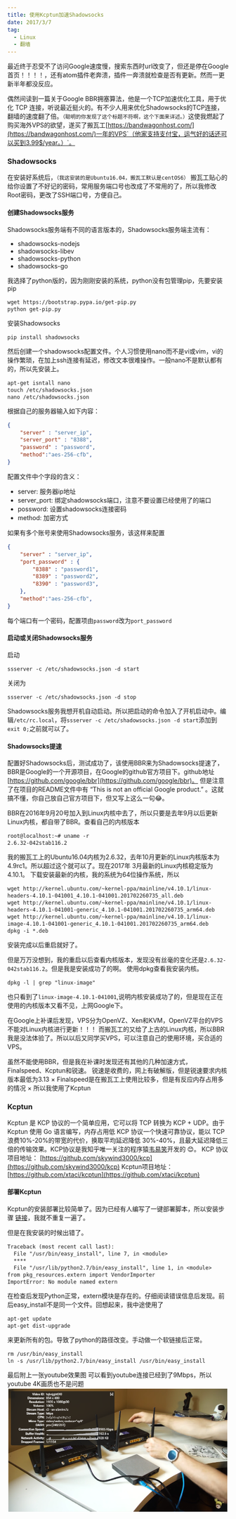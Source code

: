 ```yaml
---
title: 使用Kcptun加速Shadowsocks
date: 2017/3/7
tag:
  - Linux
  - 翻墙
---
```


最近终于忍受不了访问Google速度慢，搜索东西时url改变了，但还是停在Google首页！！！！，还有atom插件老奔溃，插件一奔溃就检查是否有更新。然而一更新半年都没反应。

偶然间读到一篇关于Google BBR拥塞算法，他是一个TCP加速优化工具，用于优化 TCP 连接，听说最近挺火的。有不少人用来优化Shadowsocks的TCP连接，翻墙的速度翻了倍。`（聪明的你发现了这个标题不符啊，这个下面来详述。）`这使我燃起了购买海外VPS的欲望，遂买了搬瓦工[https://bandwagonhost.com/](https://bandwagonhost.com/)一年的VPS`（他家支持支付宝，运气好的话还可以买到3.99$/year。）`。


### Shadowsocks

在安装好系统后，`（我这安装的是Ubuntu16.04，搬瓦工默认是centOS6）` 搬瓦工贴心的给你设置了不好记的密码，常用服务端口号也改成了不常用的了，所以我修改Root密码，更改了SSH端口号，方便自己。

#### 创建Shadowsocks服务
Shadowsocks服务端有不同的语言版本的，Shadowsocks服务端主流有：

* shadowsocks-nodejs
* shadowsocks-libev
* shadowsocks-python
* shadowsocks-go

我选择了python版的，因为刚刚安装的系统，python没有包管理pip，先要安装pip
```
wget https://bootstrap.pypa.io/get-pip.py
python get-pip.py
```
安装Shadowsocks
```
pip install shadowsocks
```
然后创建一个shadowsocks配置文件。个人习惯使用nano而不是vi或vim，vi的操作繁琐，在加上ssh连接有延迟，修改文本很难操作。一般nano不是默认都有的，所以先安装上。
```
apt-get isntall nano
touch /etc/shadowsocks.json
nano /etc/shadowsocks.json
```
根据自己的服务器输入如下内容：
```json
{
    "server" : "server_ip",
    "server_port" : "8388",
    "password" : "password",
    "method":"aes-256-cfb",
}
```
配置文件中个字段的含义：
* server: 服务器ip地址
* server_port: 绑定shadowsocks端口，注意不要设置已经使用了的端口
* possword: 设置shadowsocks连接密码
* method: 加密方式

如果有多个账号来使用Shadowsocks服务，该这样来配置
```json
{
    "server" : "server_ip",
    "port_password" : {
        "8388" : "password1",
        "8389" : "password2",
        "8390" : "password3",
    },
    "method":"aes-256-cfb",
}
```
每个端口有一个密码，配置项由`password`改为`port_password`

#### 启动或关闭Shadowsocks服务
启动
```
ssserver -c /etc/shadowsocks.json -d start
```
关闭为
```
ssserver -c /etc/shadowsocks.json -d stop
```
Shadowsocks服务我想开机自动启动。所以把启动的命令加入了开机启动中。编辑`/etc/rc.local`，将`ssserver -c /etc/shadowsocks.json -d start`添加到`exit 0;`之前就可以了。

#### Shadowsocks提速

配置好Shadowsocks后，测试成功了，该使用BBR来为Shadowsocks提速了，BBR是Google的一个开源项目，在Google的github官方项目下。github地址[https://github.com/google/bbr](https://github.com/google/bbr)。
但是注意了在项目的README文件中有 “This is not an official Google product.” 。这就搞不懂，你自己放自己官方项目下，但又写上这么一句😂。

BBR在2016年9月20号加入到Linux内核中去了，所以只要是去年9月以后更新Linux内核，都自带了BBR。查看自己的内核版本
```
root@localhost:~# uname -r
2.6.32-042stab116.2
```
我的搬瓦工上的Ubuntu16.04内核为2.6.32，去年10月更新的Linux内核版本为4.9rc1。所以超过这个就可以了。现在2017年
3月最新的Linux内核稳定版为4.10.1。
下载安装最新的内核，我的系统为64位操作系统，所以
```
wget http://kernel.ubuntu.com/~kernel-ppa/mainline/v4.10.1/linux-headers-4.10.1-041001_4.10.1-041001.201702260735_all.deb
wget http://kernel.ubuntu.com/~kernel-ppa/mainline/v4.10.1/linux-headers-4.10.1-041001-generic_4.10.1-041001.201702260735_arm64.deb
wget http://kernel.ubuntu.com/~kernel-ppa/mainline/v4.10.1/linux-image-4.10.1-041001-generic_4.10.1-041001.201702260735_arm64.deb
dpkg -i *.deb
```
安装完成以后重启就好了。

但是万万没想到，我的重启以后查看内核版本，发现没有丝毫的变化还是`2.6.32-042stab116.2`。但是我是安装成功了的啊。
使用dpkg查看我安装内核。
```
dpkg -l | grep "linux-image"
```
也只看到了`linux-image-4.10.1-041001`,说明内核安装成功了的，但是现在正在使用的内核版本又看不见，上网Google下。

在Google上补课后发现，VPS分为OpenVZ、Xen和KVM，OpenVZ平台的VPS不能对Linux内核进行更新！！！ 而搬瓦工的又给了上古的Linux内核，所以BBR我是没法体验了。所以以后又同学买VPS，可以注意自己的使用环境，买合适的VPS。

虽然不能使用BBR，但是我在补课时发现还有其他的几种加速方式，Finalspeed、Kcptun和锐速。
锐速是收费的，网上有破解版，但是锐速要求内核版本最低为3.13   ×
Finalspeed是在搬瓦工上使用比较多，但是有反应内存占用多的情况   ×
所以我使用了Kcptun

### Kcptun
Kcptun 是 KCP 协议的一个简单应用，它可以将 TCP 转换为 KCP + UDP。由于 Kcptun 使用 Go 语言编写，内存占用低
KCP 协议一个快速可靠协议，能以 TCP 浪费10%-20%的带宽的代价，换取平均延迟降低 30%-40%，且最大延迟降低三倍的传输效果。KCP协议是我知乎唯一关注的程序猿[韦易笑](https://www.zhihu.com/people/skywind3000/answers)开发的 😊。
KCP 协议项目地址：  [https://github.com/skywind3000/kcp](https://github.com/skywind3000/kcp)
Kcptun项目地址：[https://github.com/xtaci/kcptun](https://github.com/xtaci/kcptun)

#### 部署Kcptun

Kcptun的安装部署比较简单了。因为已经有人编写了一键部署脚本，所以安装步骤 [链接](https://blog.kuoruan.com/110.html)，我就不重复一遍了。

但是在我安装的时候出错了。
```
Traceback (most recent call last):
  File "/usr/bin/easy_install", line 7, in <module>
  ****
  File "/usr/lib/python2.7/bin/easy_install", line 1, in <module>
from pkg_resources.extern import VendorImporter
ImportError: No module named extern
```

在检查后发现Python正常，extern模块是存在的。仔细阅读错误信息后发现。前后easy_install不是同一个文件。回想起来，我中途使用了
```
apt-get update
apt-get dist-upgrade
```
来更新所有的包。导致了python的路径改变。手动做一个软链接后正常。
```
rm /usr/bin/easy_install
ln -s /usr/lib/python2.7/bin/easy_install /usr/bin/easy_install
```

最后附上一张youtube效果图 可以看到youtube连接已经到了9Mbps，所以youtube 4K画质也不是问题
![youtube](使用Kcptun加速Shadowsocks/youtube.png)
